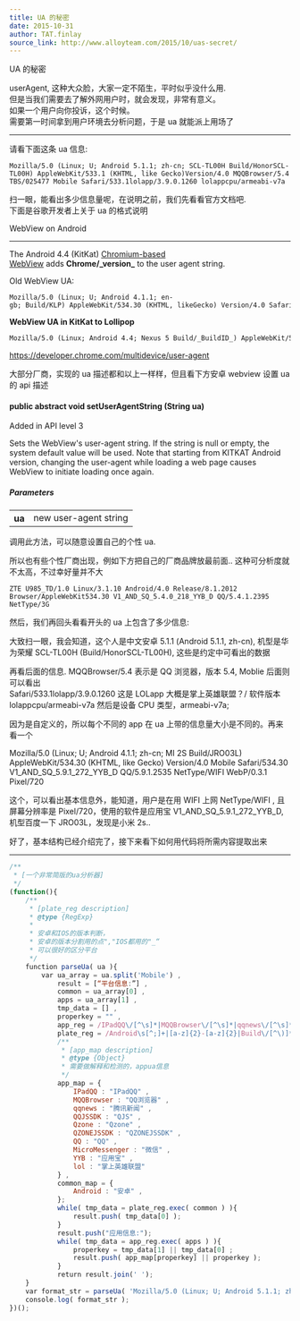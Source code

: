 ```yaml
---
title: UA 的秘密
date: 2015-10-31
author: TAT.finlay
source_link: http://www.alloyteam.com/2015/10/uas-secret/
---
```


<!-- {% raw %} - for jekyll -->

UA 的秘密

userAgent, 这种大众脸，大家一定不陌生，平时似乎没什么用.  
但是当我们需要去了解外网用户时，就会发现，非常有意义。  
如果一个用户向你投诉，这个时候。  
需要第一时间拿到用户环境去分析问题，于是 ua 就能派上用场了

* * *

请看下面这条 ua 信息:

    Mozilla/5.0 (Linux; U; Android 5.1.1; zh-cn; SCL-TL00H Build/HonorSCL-TL00H) AppleWebKit/533.1 (KHTML, like Gecko)Version/4.0 MQQBrowser/5.4 TBS/025477 Mobile Safari/533.1lolapp/3.9.0.1260 lolappcpu/armeabi-v7a

扫一眼，能看出多少信息量呢，在说明之前，我们先看看官方文档吧.  
下面是谷歌开发者上关于 ua 的格式说明

WebView on Android  

* * *

The Android 4.4 (KitKat) [Chromium-based WebView](https://developer.chrome.com/multidevice/webview/overview) adds **Chrome/\_version\_** to the user agent string.

Old WebView UA:

    Mozilla/5.0 (Linux; U; Android 4.1.1; en-gb; Build/KLP) AppleWebKit/534.30 (KHTML, likeGecko) Version/4.0 Safari/534.30

**WebView UA in KitKat to Lollipop**

```html
Mozilla/5.0 (Linux; Android 4.4; Nexus 5 Build/_BuildID_) AppleWebKit/537.36 (KHTML,like Gecko) Version/4.0 &lt;strong>Chrome/30.0.0.0 Mobile&lt;/strong> Safari/537.36
```

<https://developer.chrome.com/multidevice/user-agent>

大部分厂商，实现的 ua 描述都和以上一样样，但且看下方安卓 webview 设置 ua 的 api 描述

#### public abstract void setUserAgentString (String ua)

Added in API level 3

Sets the WebView's user-agent string. If the string is null or empty, the system default value will be used. Note that starting from KITKAT Android version, changing the user-agent while loading a web page causes WebView to initiate loading once again.

##### Parameters

<table><tbody><tr><th>ua</th><td>new user-agent string</td></tr></tbody></table>

调用此方法，可以随意设置自己的个性 ua.

所以也有些个性厂商出现，例如下方把自己的厂商品牌放最前面.. 这种可分析度就不太高，不过幸好量并不大

    ZTE U985_TD/1.0 Linux/3.1.10 Android/4.0 Release/8.1.2012 Browser/AppleWebKit534.30 V1_AND_SQ_5.4.0_218_YYB_D QQ/5.4.1.2395 NetType/3G

然后，我们再回头看看开头的 ua 上包含了多少信息:

大致扫一眼，我会知道，这个人是中文安卓 5.1.1 (Android 5.1.1, zh-cn), 机型是华为荣耀 SCL-TL00H (Build/HonorSCL-TL00H), 这些是约定中可看出的数据

再看后面的信息. MQQBrowser/5.4 表示是 QQ 浏览器，版本 5.4, Moblie 后面则可以看出  
Safari/533.1lolapp/3.9.0.1260 这是 LOLapp 大概是掌上英雄联盟？/ 软件版本   
lolappcpu/armeabi-v7a 然后是设备 CPU 类型，armeabi-v7a;

因为是自定义的，所以每个不同的 app 在 ua 上带的信息量大小是不同的。再来看一个

Mozilla/5.0 (Linux; U; Android 4.1.1; zh-cn; MI 2S Build/JRO03L) AppleWebKit/534.30 (KHTML, like Gecko) Version/4.0 Mobile Safari/534.30 V1_AND_SQ_5.9.1_272_YYB_D QQ/5.9.1.2535 NetType/WIFI WebP/0.3.1 Pixel/720

这个，可以看出基本信息外，能知道，用户是在用 WIFI 上网 NetType/WIFI , 且屏幕分辨率是 Pixel/720，使用的软件是应用宝 V1_AND_SQ_5.9.1_272_YYB_D, 机型百度一下 JRO03L，发现是小米 2s..

好了，基本结构已经介绍完了，接下来看下如何用代码将所需内容提取出来

* * *

```javascript
/**
 * [一个非常简版的ua分析器]
 */
(function(){
    /**
     * [plate_reg description]
     * @type {RegExp}
     * 
     * 安卓和IOS的版本判断，
     * 安卓的版本分割用的点","IOS都用的"_“
     * 可以很好的区分平台
     */
    function parseUa( ua ){
        var ua_array = ua.split('Mobile') ,
            result = [“平台信息:”] ,
            common = ua_array[0] ,
            apps = ua_array[1] ,
            tmp_data = [] ,
            properkey = "" ,
            app_reg = /IPadQQ\/[^\s]*|MQQBrowser\/[^\s]*|qqnews\/[^\s]*|QQJSSDK\/[^\s]*|Qzone\/[^\s]*|QZONEJSSDK\/[^\s]*|QQ\/[^\s]*|NetType\/[^\s]*|Pixel\/[^\s]*|MicroMessenger\/[^\s]*|(lol)appcpu\/[^\s]*|[^\s]*(YYB)[^\s]*|QQHD/g ,
            plate_reg = /Android\s[^;]+|[a-z]{2}-[a-z]{2}|Build\/[^\)]*|\d_\d_\d|iPad|iPhone|iPod/g ,
            /**
             * [app_map description]
             * @type {Object}
             * 需要做解释和检测的，appua信息
             */
            app_map = {
                IPadQQ : "IPadQQ" ,
                MQQBrowser : "QQ浏览器" ,
                qqnews : "腾讯新闻" ,
                QQJSSDK : "QJS" ,
                Qzone : "Qzone" ,
                QZONEJSSDK : "QZONEJSSDK" ,
                QQ : "QQ" ,
                MicroMessenger : "微信" ,
                YYB : "应用宝" ,
                lol : "掌上英雄联盟"
            } ,
            common_map = {
                Android : "安卓" ,
            };
            while( tmp_data = plate_reg.exec( common ) ){
                result.push( tmp_data[0] );
            }
            result.push("应用信息:");
            while( tmp_data = app_reg.exec( apps ) ){
                properkey = tmp_data[1] || tmp_data[0] ;
                result.push( app_map[properkey] || properkey );
            }
            return result.join(' ');
    }    
    var format_str = parseUa( 'Mozilla/5.0 (Linux; U; Android 5.1.1; zh-cn; SCL-TL00H Build/HonorSCL-TL00H) AppleWebKit/533.1 (KHTML, like Gecko)Version/4.0 MQQBrowser/5.4 TBS/025477 Mobile Safari/533.1lolapp/3.9.0.1260 lolappcpu/armeabi-v7a' );
    console.log( format_str );
})();
```


<!-- {% endraw %} - for jekyll -->
